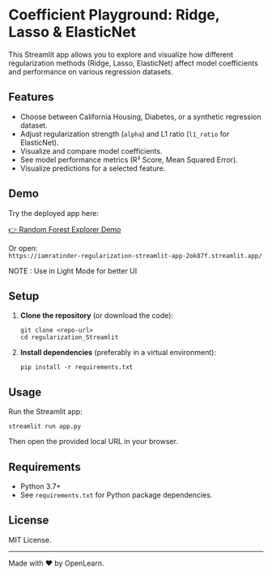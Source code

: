 # Coefficient Playground: Ridge, Lasso & ElasticNet

This Streamlit app allows you to explore and visualize how different regularization methods (Ridge, Lasso, ElasticNet) affect model coefficients and performance on various regression datasets.

## Features

- Choose between California Housing, Diabetes, or a synthetic regression dataset.
- Adjust regularization strength (`alpha`) and L1 ratio (`l1_ratio` for ElasticNet).
- Visualize and compare model coefficients.
- See model performance metrics (R² Score, Mean Squared Error).
- Visualize predictions for a selected feature.

## Demo

Try the deployed app here:

[👉 Random Forest Explorer Demo](https://iamratinder-regularization-streamlit-app-2ok87f.streamlit.app/)

Or open:  
`https://iamratinder-regularization-streamlit-app-2ok87f.streamlit.app/`

NOTE : Use in Light Mode for better UI

## Setup

1. **Clone the repository** (or download the code):

   ```
   git clone <repo-url>
   cd regularization_Streamlit
   ```

2. **Install dependencies** (preferably in a virtual environment):

   ```
   pip install -r requirements.txt
   ```

## Usage

Run the Streamlit app:

```
streamlit run app.py
```

Then open the provided local URL in your browser.

## Requirements

- Python 3.7+
- See `requirements.txt` for Python package dependencies.

## License

MIT License.

---

Made with ❤️ by OpenLearn.
